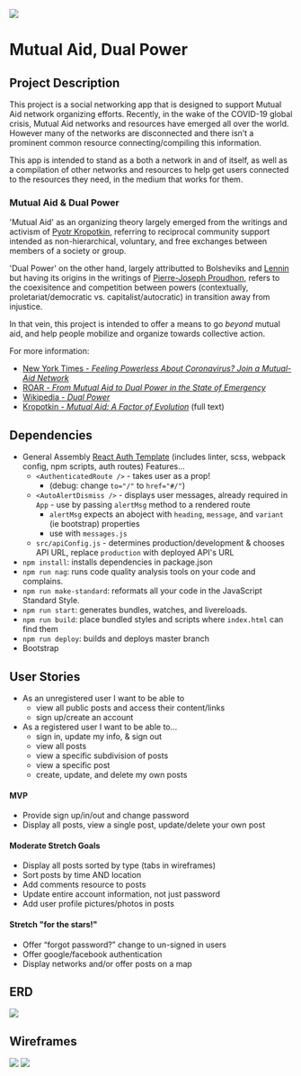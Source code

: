 
<!-- how can I size this appropriately? -->
![](./images/aoc-mariame.png?raw=true=50x50)
# Mutual Aid, Dual Power
## Project Description
This project is a social networking app that is designed to support Mutual Aid network organizing efforts.  Recently, in the wake of the COVID-19 global crisis, Mutual Aid networks and resources have emerged all over the world.  However many of the networks are disconnected and there isn’t a prominent common resource connecting/compiling this information.

This app is intended to stand as a both a network in and of itself, as well as a compilation of other networks and resources to help get users connected to the resources they need, in the medium that works for them.

### Mutual Aid & Dual Power
'Mutual Aid' as an organizing theory largely emerged from the writings and activism of [Pyotr Kropotkin](https://en.wikipedia.org/wiki/Peter_Kropotkin), referring to reciprocal community support intended as non-hierarchical, voluntary, and free exchanges between members of a society or group.

'Dual Power' on the other hand, largely attributted to Bolsheviks and [Lennin](https://en.wikipedia.org/wiki/Vladimir_Lenin) but having its origins in the writings of [Pierre-Joseph Proudhon](https://en.wikipedia.org/wiki/Pierre-Joseph_Proudhon), refers to the coexisitence and competition between powers (contextually, proletariat/democratic vs. capitalist/autocratic) in transition away from injustice.

In that vein, this project is intended to offer a means to go *beyond* mutual aid, and help people mobilize and organize towards collective action.

For more information:
- [New York Times - *Feeling Powerless About Coronavirus? Join a Mutual-Aid Network*](https://www.nytimes.com/2020/03/23/opinion/coronavirus-aid-group.html)
- [ROAR - *From Mutual Aid to Dual Power in the State of Emergency*](https://roarmag.org/essays/from-mutual-aid-to-dual-power-in-the-state-of-emergency/?fbclid=IwAR2V59HOXRGC-at-3NqYW2dYp8rh-5DUTbQTTmKwN9c2VGHZiF8qYVpf0XU)
- [Wikipedia - *Dual Power*](https://en.wikipedia.org/wiki/Dual_power)
- [Kropotkin - *Mutual Aid: A Factor of Evolution*](https://www.marxists.org/reference/archive/kropotkin-peter/1902/mutual-aid/index.htm) (full text)

## Dependencies
* General Assembly [React Auth Template](https://git.generalassemb.ly/ga-wdi-boston/react-auth-template) (includes linter, scss, webpack config, npm scripts, auth routes) Features...
  - `<AuthenticatedRoute />` - takes user as a prop!
    - (debug: change `to="/"` to `href="#/"`)
  - `<AutoAlertDismiss />` - displays user messages, already required in `App` - use by passing `alertMsg` method to a rendered route
    - `alertMsg` expects an aboject with `heading`, `message`, and `variant` (ie bootstrap) properties
    - use with `messages.js`
  - `src/apiConfig.js` - determines production/development & chooses API URL, replace `production` with deployed API's URL
* `npm install`: installs dependencies in package.json
* `npm run nag`: runs code quality analysis tools on your code and complains.
* `npm run make-standard`: reformats all your code in the JavaScript Standard Style.
* `npm run start`: generates bundles, watches, and livereloads.
* `npm run build`: place bundled styles and scripts where `index.html` can find them
* `npm run deploy`: builds and deploys master branch
* Bootstrap


## User Stories
- As an unregistered user I want to be able to
  - view all public posts and access their content/links
  - sign up/create an account
- As a registered user I want to be able to…
  - sign in, update my info, & sign out
  - view all posts
  - view a specific subdivision of posts
  - view a specific post
  - create, update, and delete my own posts

#### MVP
* Provide sign up/in/out and change password
* Display all posts, view a single post, update/delete your own post

#### Moderate Stretch Goals
* Display all posts sorted by type (tabs in wireframes)
* Sort posts by time AND location
* Add comments resource to posts
* Update entire account information, not just password
* Add user profile pictures/photos in posts

#### Stretch "for the stars!"
* Offer “forgot password?” change to un-signed in users
* Offer google/facebook authentication
* Display networks and/or offer posts on a map

## ERD
![](./images/erd.png?raw=true=50x50)

## Wireframes
![](./images/wireframe1.png?raw=true=50x50)
 ![](./images/wireframe2.png?raw=true=50x50)
